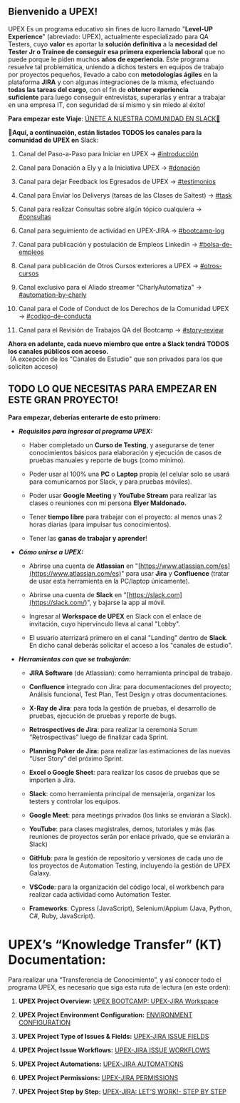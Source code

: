 ## **Bienvenido a UPEX!**

UPEX Es un programa educativo sin fines de lucro llamado "**Level-UP Experience**" (abreviado: UPEX), actualmente especializado para QA Testers, cuyo **valor** es aportar la **solución definitiva** a la **necesidad del Tester Jr o Trainee de conseguir esa primera experiencia laboral** que no puede porque le piden muchos **años de experiencia**. Este programa resuelve tal problemática, uniendo a dichos testers en equipos de trabajo por proyectos pequeños, llevado a cabo con **metodologías ágiles** en la plataforma **JIRA** y con algunas integraciones de la misma, efectuando **todas las tareas del cargo**, con el fin de **obtener experiencia suficiente** para luego conseguir entrevistas, superarlas y entrar a trabajar en una empresa IT, con seguridad de sí mismo y sin miedo al éxito!

**Para empezar este Viaje**: [ÚNETE A NUESTRA COMUNIDAD EN SLACK🚀](https://linktr.ee/upex)

**🚩Aquí, a continuación, están listados TODOS los canales para la comunidad de UPEX en** Slack:

1.  Canal del Paso-a-Paso para Iniciar en UPEX → [#introducción](https://upexqa.slack.com/archives/C02PG2C9XC3)
    
2.  Canal para Donación a Ely y a la Iniciativa UPEX → [#donación](https://upexqa.slack.com/archives/C034UALUMPD)
    
3.  Canal para dejar Feedback los Egresados de UPEX → [#testimonios](https://upexqa.slack.com/archives/C0387PY588K)
    
4.  Canal para Enviar los Deliverys (tareas de las Clases de Saitest) → [#task](https://upexqa.slack.com/archives/C02PTCKNV7E)
    
5.  Canal para realizar Consultas sobre algún tópico cualquiera → [#consultas](https://upexqa.slack.com/archives/C031Z91QND7)
    
6.  Canal para seguimiento de actividad en UPEX-JIRA → [#bootcamp-log](https://upexqa.slack.com/archives/C02N8M596P7)
    
7.  Canal para publicación y postulación de Empleos Linkedin → [#bolsa-de-empleos](https://upexqa.slack.com/archives/C0300SW6PM2)
    
8.  Canal para publicación de Otros Cursos exteriores a UPEX → [#otros-cursos](https://upexqa.slack.com/archives/C0319R61BNC)
    
9.  Canal exclusivo para el Aliado streamer "CharlyAutomatiza" → [#automation-by-charly](https://upexqa.slack.com/archives/C039BKZ53QE)
    
10.  Canal para el Code of Conduct de los Derechos de la Comunidad UPEX → [#codigo-de-conducta](https://upexqa.slack.com/archives/C02Q5M81CRW)

11. Canal para el Revisión de Trabajos QA del Bootcamp → [#story-review](https://upexqa.slack.com/archives/C03K4VBRLPN)  
    

**Ahora en adelante, cada nuevo miembro que entre a Slack tendrá TODOS los canales públicos con acceso.**  
 (A excepción de los "Canales de Estudio" que son privados para los que soliciten acceso)


## TODO LO QUE NECESITAS PARA EMPEZAR EN ESTE GRAN PROYECTO!

**Para empezar, deberías enterarte de esto primero:**

*   _**Requisitos para ingresar al programa UPEX:**_
    
    *   Haber completado un **Curso de Testing**, y asegurarse de tener conocimientos básicos para elaboración y ejecución de casos de pruebas manuales y reporte de bugs (como mínimo).
        
    *   Poder usar al 100% una **PC** o **Laptop** propia (el celular solo se usará para comunicarnos por Slack, y para pruebas móviles).
        
    *   Poder usar **Google Meeting** y **YouTube Stream** para realizar las clases o reuniones con mi persona **Elyer Maldonado.** 
        
    *   Tener **tiempo libre** para trabajar con el proyecto: al menos unas 2 horas diarias (para impulsar tus conocimientos).
        
    *   Tener las **ganas de trabajar y aprender**!
        
*   _**Cómo unirse a UPEX:**_
    
    *   Abrirse una cuenta de **Atlassian** en "[https://www.atlassian.com/es](https://www.atlassian.com/es)" para usar **Jira** y **Confluence** (tratar de usar esta herramienta en la PC/laptop únicamente).
        
    *   Abrirse una cuenta de **Slack** en "[https://slack.com](https://slack.com/)", y bajarse la app al móvil.
        
    *   Ingresar al **Workspace de UPEX** en Slack con el enlace de invitación, cuyo hipervínculo lleva al canal "Lobby".
     
    *   El usuario aterrizará primero en el canal "Landing" dentro de **Slack**. En dicho canal deberás solicitar el acceso a los "canales de estudio".
            
*   _**Herramientas con que se trabajarán:**_
    
    *   **JIRA Software** (de Atlassian): como herramienta principal de trabajo.
        
    *   **Confluence** integrado con Jira: para documentaciones del proyecto; Análisis funcional, Test Plan, Test Design y otras documentaciones.
        
    *   **X-Ray de Jira**: para toda la gestión de pruebas, el desarrollo de pruebas, ejecución de pruebas y reporte de bugs.
        
    *   **Retrospectives de Jira**: para realizar la ceremonia Scrum “Retrospectivas” luego de finalizar cada Sprint.
        
    *   **Planning Poker de Jira:** para realizar las estimaciones de las nuevas “User Story” del próximo Sprint.
        
    *   **Excel o Google Sheet**: para realizar los casos de pruebas que se importen a Jira.
        
    *   **Slack**: como herramienta principal de mensajería, organizar los testers y controlar los equipos.
        
    *   **Google Meet**: para meetings privados (los links se enviarán a Slack).
        
    *   **YouTube**: para clases magistrales, demos, tutoriales y más (las reuniones de proyectos serán por enlace privado, que se enviarán a Slack)

    *   **GitHub**: para la gestión de repositorio y versiones de cada uno de los proyectos de Automation Testing, incluyendo la gestión de UPEX Galaxy.

    *   **VSCode**: para la organización del código local, el workbench para realizar cada actividad como Automation Tester.

    *   **Frameworks**: Cypress (JavaScript), Selenium/Appium (Java, Python, C#, Ruby, JavaScript).
        

# UPEX’s “Knowledge Transfer” (KT) Documentation:

Para realizar una “Transferencia de Conocimiento”, y así conocer todo el programa UPEX, es necesario que siga esta ruta de lectura (en este orden):

1.  **UPEX Project Overview:** [UPEX BOOTCAMP: UPEX-JIRA Workspace](https://upexsprint7.atlassian.net/wiki/spaces/UPEX/pages/296120/UPEX+BOOTCAMP%3A+UPEX-JIRA+Workspace)
    
2.  **UPEX Project Environment Configuration:** [ENVIRONMENT CONFIGURATION](https://upexsprint7.atlassian.net/wiki/spaces/UPEX/pages/296602/ENVIRONMENT+CONFIGURATION)
    
3.  **UPEX Project Type of Issues & Fields:** [UPEX-JIRA ISSUE FIELDS](https://upexsprint7.atlassian.net/wiki/spaces/UPEX/pages/296560/UPEX-JIRA+ISSUE+FIELDS)
    
4.  **UPEX Project Issue Workflows:** [UPEX-JIRA ISSUE WORKFLOWS](https://upexsprint7.atlassian.net/wiki/spaces/UPEX/pages/296042/UPEX-JIRA+ISSUE+WORKFLOWS)
    
5.  **UPEX Project Automations:** [UPEX-JIRA AUTOMATIONS](https://upexsprint7.atlassian.net/wiki/spaces/UPEX/pages/296351/UPEX-JIRA+AUTOMATIONS)
    
6.  **UPEX Project Permissions:** [UPEX-JIRA PERMISSIONS](https://upexsprint7.atlassian.net/wiki/spaces/UPEX/pages/296389/UPEX-JIRA+PERMISSIONS)
    
7.  **UPEX Project Step by Step:** [UPEX-JIRA: LET'S WORK!- STEP BY STEP](https://upexsprint7.atlassian.net/wiki/spaces/UPEX/pages/295997/UPEX-JIRA%3A+LET%27S+WORK%21-+STEP+BY+STEP)
